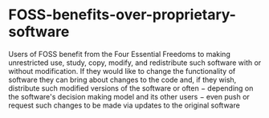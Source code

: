 # FOSS-benefits-over-proprietary-software
Users of FOSS benefit from the Four Essential Freedoms to making unrestricted use, study, copy, modify, and redistribute such software with or without modification. If they would like to change the functionality of software they can bring about changes to the code and, if they wish, distribute such modified versions of the software or often − depending on the software's decision making model and its other users − even push or request such changes to be made via updates to the original software
